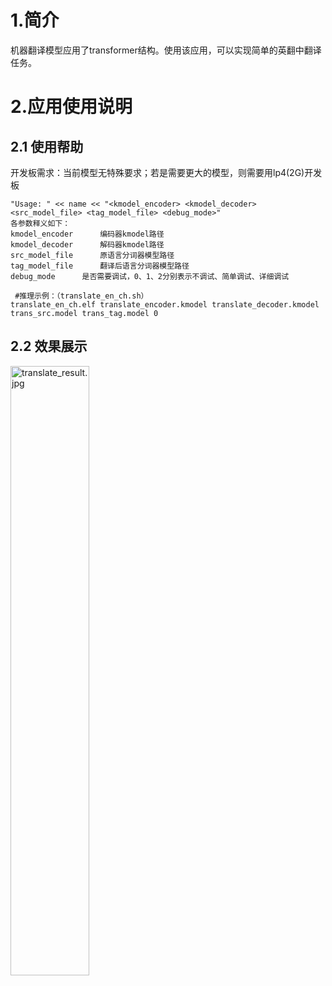 # 1.简介

机器翻译模型应用了transformer结构。使用该应用，可以实现简单的英翻中翻译任务。

# 2.应用使用说明

## 2.1 使用帮助
开发板需求：当前模型无特殊要求；若是需要更大的模型，则需要用lp4(2G)开发板

```
"Usage: " << name << "<kmodel_encoder> <kmodel_decoder> <src_model_file> <tag_model_file> <debug_mode>"
各参数释义如下：
kmodel_encoder      编码器kmodel路径
kmodel_decoder      解码器kmodel路径
src_model_file      原语言分词器模型路径
tag_model_file      翻译后语言分词器模型路径
debug_mode      是否需要调试，0、1、2分别表示不调试、简单调试、详细调试
 
 #推理示例：（translate_en_ch.sh）
translate_en_ch.elf translate_encoder.kmodel translate_decoder.kmodel trans_src.model trans_tag.model 0
```
## 2.2 效果展示
<img src="https://kendryte-download.canaan-creative.com/k230/downloads/doc_images/ai_demo/translate_en_ch/translate_result.jpg" alt="translate_result.jpg" width="50%" height="50%" />




